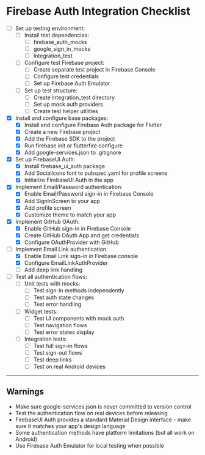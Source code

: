 # Firebase Auth Integration Checklist

- [ ] Set up testing environment:
  - [ ] Install test dependencies:
    - [ ] firebase_auth_mocks
    - [ ] google_sign_in_mocks
    - [ ] integration_test
  - [ ] Configure test Firebase project:
    - [ ] Create separate test project in Firebase Console
    - [ ] Configure test credentials
    - [ ] Set up Firebase Auth Emulator
  - [ ] Set up test structure:
    - [ ] Create integration_test directory
    - [ ] Set up mock auth providers
    - [ ] Create test helper utilities

- [x] Install and configure base packages:
  - [x] Install and configure Firebase Auth package for Flutter
  - [x] Create a new Firebase project
  - [x] Add the Firebase SDK to the project
  - [x] Run firebase init or flutterfire configure
  - [x] Add google-services.json to .gitignore

- [x] Set up FirebaseUI Auth:
  - [x] Install firebase_ui_auth package
  - [x] Add SocialIcons font to pubspec.yaml for profile screens
  - [x] Initialize FirebaseUI Auth in the app

- [x] Implement Email/Password authentication:  
  - [x] Enable Email/Password sign-in in Firebase Console
  - [x] Add SignInScreen to your app
  - [x] Add profile screen
  - [x] Customize theme to match your app

- [x] Implement GitHub OAuth:  
  - [x] Enable GitHub sign-in in Firebase Console
  - [x] Create GitHub OAuth App and get credentials
  - [x] Configure OAuthProvider with GitHub

- [ ] Implement Email Link authentication:  
  - [x] Enable Email Link sign-in in Firebase console
  - [x] Configure EmailLinkAuthProvider
  - [ ] Add deep link handling

- [ ] Test all authentication flows:
  - [ ] Unit tests with mocks:
    - [ ] Test sign-in methods independently
    - [ ] Test auth state changes
    - [ ] Test error handling
  - [ ] Widget tests:
    - [ ] Test UI components with mock auth
    - [ ] Test navigation flows
    - [ ] Test error states display
  - [ ] Integration tests:
    - [ ] Test full sign-in flows
    - [ ] Test sign-out flows
    - [ ] Test deep links
    - [ ] Test on real Android devices

---

## Warnings

- Make sure google-services.json is never committed to version control
- Test the authentication flow on real devices before releasing
- FirebaseUI Auth provides a standard Material Design interface - make sure it matches your app's design language
- Some authentication methods have platform limitations (but all work on Android)
- Use Firebase Auth Emulator for local testing when possible